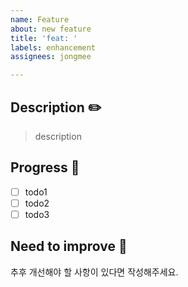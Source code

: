 ```yaml
---
name: Feature
about: new feature
title: 'feat: '
labels: enhancement
assignees: jongmee

---
```


## Description ✏️

>description

## Progress 🐢

- [ ] todo1
- [ ] todo2
- [ ] todo3

## Need to improve 🥕

추후 개선해야 할 사항이 있다면 작성해주세요.
